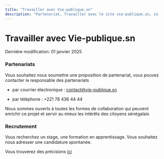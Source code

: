 ```yaml
---
title: "Travailler avec Vie-publique.sn"
description: "Partenariat, Travailler avec le site vie-publique.sn, initiative citoyenne dédiée à la promotion de la transparence et de l'accessibilité de l'information publique au Sénégal"
---
```


# Travailler avec Vie-publique.sn

<p class="text-sm text-gray-600">Dernière modification: 01 janvier 2025</p>

### Partenariats

Vous souhaitez nous soumettre une proposition de partenariat, vous pouvez contacter le responsable des partenariats

- par courrier électronique : [contact@vie-publique.sn](mailto:contact@vie-publique.sn)

- par téléphone : +221 78 436 44 44

Nous sommes ouverts à toutes les formes de collaboration qui peuvent enrichir ce projet et servir au mieux les intérêts des citoyens sénégalais

### Recrutement

Vous recherchez un stage, une formation en apprentissage. Vous souhaitez nous adresser une candidature spontanée.

Vous trouverez des précisions [ici](/publications/recrutement)
